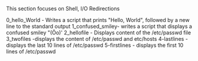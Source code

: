This section focuses on Shell, I/O Redirections

0_hello_World - Writes a script that prints "Hello, World", followed by a new line to the standard output
1_confused_smiley- writes a script that displays a confused smiley "(Ôo)'
2_hellofile - Displays content of the /etc/passwd file
3_twofiles -displays the content of /etc/passwd and etc/hosts
4-lastlines -displays the last 10 lines of /etc/passwd
5-firstlines - displays the first 10 lines of /etc/passwd
